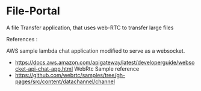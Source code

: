 # File-Portal
A file Transfer application, that uses web-RTC to transfer large files

References :

AWS sample lambda chat application modified to serve as a websocket.
- https://docs.aws.amazon.com/apigateway/latest/developerguide/websocket-api-chat-app.html
WebRtc Sample reference
-  https://github.com/webrtc/samples/tree/gh-pages/src/content/datachannel/channel
